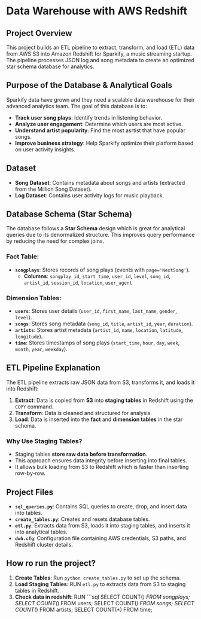 # Data Warehouse with AWS Redshift

## Project Overview
This project builds an ETL pipeline to extract, transform, and load (ETL) data from AWS S3 into Amazon Redshift for Sparkify, a music streaming startup. The pipeline processes JSON log and song metadata to create an optimized star schema database for analytics.

## Purpose of the Database & Analytical Goals
Sparkify data have grown and they need a scalable data warehouse for their advanced analytics team. The goal of this database is to:

- **Track user song plays**: Identify trends in listening behavior.
- **Analyze user engagement**: Determine which users are most active.
- **Understand artist popularity**: Find the most asrtist that have popular songs.
- **Improve business strategy**: Help Sparkify optimize their platform based on user activity insights.

## Dataset
- **Song Dataset**: Contains metadata about songs and artists (extracted from the Million Song Dataset).
- **Log Dataset**: Contains user activity logs for music playback.

## Database Schema (Star Schema)
The database follows a **Star Schema** design which is great for analytical queries due to its denormalized structure. This improves query performance by reducing the need for complex joins.

### Fact Table:
- **`songplays`**: Stores records of song plays (events with `page='NextSong'`).
  - **Columns**: `songplay_id`, `start_time`, `user_id`, `level`, `song_id`, `artist_id`, `session_id`, `location`, `user_agent`

### Dimension Tables:
- **`users`**: Stores user details (`user_id`, `first_name`, `last_name`, `gender`, `level`).
- **`songs`**: Stores song metadata (`song_id`, `title`, `artist_id`, `year`, `duration`).
- **`artists`**: Stores artist metadata (`artist_id`, `name`, `location`, `latitude`, `longitude`).
- **`time`**: Stores timestamps of song plays (`start_time`, `hour`, `day`, `week`, `month`, `year`, `weekday`).

## ETL Pipeline Explanation
The ETL pipeline extracts raw JSON data from S3, transforms it, and loads it into Redshift:

1. **Extract**: Data is copied from **S3** into **staging tables** in Redshift using the `COPY` command.
2. **Transform**: Data is cleaned and structured for analysis.
3. **Load**: Data is inserted into the **fact** and **dimension tables** in the star schema.

### Why Use Staging Tables?
- Staging tables **store raw data before transformation**.
- This approach ensures data integrity before inserting into final tables.
- It allows bulk loading from S3 to Redshift which is faster than inserting row-by-row.

## Project Files
- **`sql_queries.py`**: Contains SQL queries to create, drop, and insert data into tables.
- **`create_tables.py`**: Creates and resets database tables.
- **`etl.py`**: Extracts data from S3, loads it into staging tables, and inserts it into analytical tables.
- **`dwh.cfg`**: Configuration file containing AWS credentials, S3 paths, and Redshift cluster details.


## How ro run the project?
1. **Create Tables**: Run `python create_tables.py` to set up the schema.
2. **Load Staging Tables**:  RUN `etl.py` to  extracts data from S3 to staging tables in Redshift.
3. **Check data in redshift**:  RUN ```sql
SELECT COUNT(*) FROM songplays;
SELECT COUNT(*) FROM users;
SELECT COUNT(*) FROM songs;
SELECT COUNT(*) FROM artists;
SELECT COUNT(*) FROM time;
```
